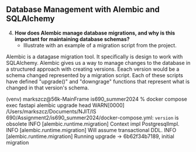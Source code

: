 ## Database Management with Alembic and SQLAlchemy

4. **How does Alembic manage database migrations, and why is this important for maintaining database schemas?**
   - Illustrate with an example of a migration script from the project.

Alembic is a datagase migration tool. It specifically is design to work with SQLAlchemy. Alembic gives us a way to manage changes to the database in a structured approach with creating versions. Eeach version would be a schema changed represented by a migration script. Each of these scripts have defined "upgrade()" and "downgrage" functions that represent what is changed in that version's schema.

(venv) markszcz@56k-MainFrame is690_summer2024 % docker compose exec fastapi alembic upgrade head
WARN[0000] /Users/markszcz/Documents/NJIT/IS 690/Assignment2/is690_summer2024/docker-compose.yml: `version` is obsolete 
INFO  [alembic.runtime.migration] Context impl PostgresqlImpl.
INFO  [alembic.runtime.migration] Will assume transactional DDL.
INFO  [alembic.runtime.migration] Running upgrade  -> 6b62f34b7189, initial migration